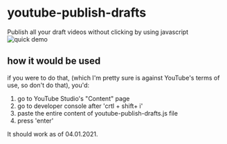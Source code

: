 # youtube-publish-drafts
Publish all your draft videos without clicking by using javascript
![quick demo](youtube-publisher-demo.gif)

## how it would be used
if you were to do that, (which I'm pretty sure is against YouTube's terms of use, so don't do that), you'd:
1. go to YouTube Studio's "Content"  page
2. go to developer console after 'crtl + shift+ i'
3. paste the entire content of youtube-publish-drafts.js file
4. press 'enter'

It should work as of 04.01.2021.
